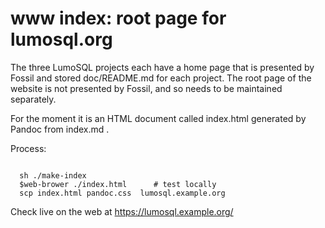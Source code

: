 <!-- Copyright 2020 The LumoSQL Authors, see LICENSES/CC-BY-SA-4.0 -->
<!-- SPDX-License-Identifier: CC-BY-SA-4.0 -->
<!-- SPDX-FileCopyrightText: 2020 The LumoSQL Authors -->
<!-- SPDX-ArtifactOfProjectName: LumoSQL -->
<!-- SPDX-FileComment: Original by Dan Shearer, 2020 -->
<!-- SPDX-FileType: Documentation -->

# www index: root page for lumosql.org

The three LumoSQL projects each have a home page that is presented by Fossil
and stored doc/README.md for each project. The root page of the website is not
presented by Fossil, and so needs to be maintained separately.

For the moment it is an HTML document called index.html generated by Pandoc from index.md .

Process:

<code>
  sh ./make-index
  $web-brower ./index.html      # test locally
  scp index.html pandoc.css  lumosql.example.org
</code>

Check live on the web at https://lumosql.example.org/
